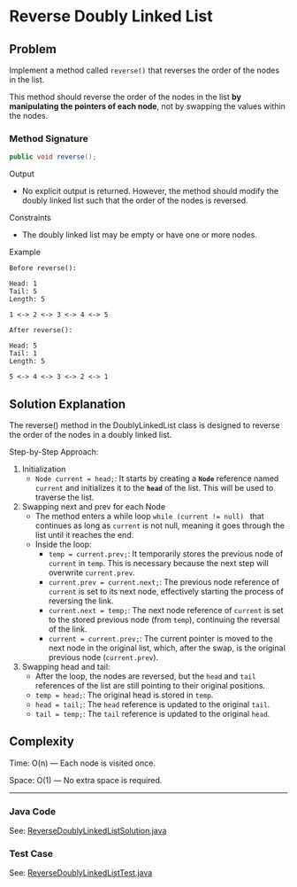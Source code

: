 # Reverse Doubly Linked List

## Problem
Implement a method called `reverse()` that reverses the order of the nodes in the list.

This method should reverse the order of the nodes in the list **by manipulating the pointers of each node**, not by swapping the values within the nodes.

### Method Signature
```java
public void reverse();
```
Output
- No explicit output is returned. However, the method should modify the doubly linked list such that the order of the nodes is reversed.

Constraints
- The doubly linked list may be empty or have one or more nodes.

Example
```text
Before reverse():

Head: 1
Tail: 5
Length: 5

1 <-> 2 <-> 3 <-> 4 <-> 5

After reverse():

Head: 5
Tail: 1
Length: 5

5 <-> 4 <-> 3 <-> 2 <-> 1
```




## Solution Explanation
The reverse() method in the DoublyLinkedList class is designed to reverse the order of the nodes in a doubly linked list.

Step-by-Step Approach:
1. Initialization 
   - `Node current = head;`: It starts by creating a **`Node`** reference named `current` and initializes it to the **`head`** of the list. This will be used to traverse the list.
2. Swapping next and prev for each Node
   - The method enters a while loop `while (current != null) `
   that continues as long as `current` is not null, 
   meaning it goes through the list 
   until it reaches the end.
   - Inside the loop:
     - `temp = current.prev;`: It temporarily stores the previous node 
     of `current` in `temp`. This is necessary because the next step 
     will overwrite `current.prev`.
     - `current.prev = current.next;`: The previous node reference of `current` is set to its next node, effectively starting the process of reversing the link.
     - `current.next = temp;`: The next node reference of `current` is set to the stored previous node (from `temp`), continuing the reversal of the link.
     - `current = current.prev;`: The current pointer is moved to the next node in the original list, which, after the swap, is the original previous node (`current.prev`).
3. Swapping head and tail:
   - After the loop, the nodes are reversed, but the `head` and `tail` references of the list are still pointing to their original positions.
   - `temp = head;`: The original head is stored in `temp`.
   - `head = tail;`: The `head` reference is updated to the original `tail`.
   - `tail = temp;`: The `tail` reference is updated to the original `head`.

## Complexity
Time: O(n) — Each node is visited once.

Space: O(1) — No extra space is required.

---

### Java Code
See: [ReverseDoublyLinkedListSolution.java](../../../src/main/java/com/mehedi/dsa/leetcode/linkedlist/doubly/ReverseDoublyLinkedListSolution.java)
### Test Case
See: [ReverseDoublyLinkedListTest.java](../../../src/test/java/com/mehedi/leetcode/linkedlist/ReverseDoublyLinkedListTest.java)